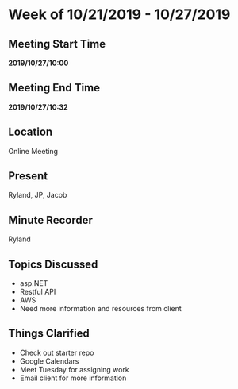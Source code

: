 # Week of 10/21/2019 - 10/27/2019

## Meeting Start Time

**2019/10/27/10:00**

## Meeting End Time

**2019/10/27/10:32**

## Location

Online Meeting

## Present

Ryland, JP, Jacob

## Minute Recorder

Ryland

## Topics Discussed

* asp.NET
* Restful API
* AWS
* Need more information and resources from client

## Things Clarified

* Check out starter repo
* Google Calendars
* Meet Tuesday for assigning work
* Email client for more information
